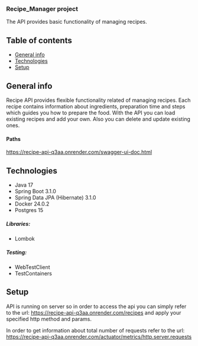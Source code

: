 ### Recipe_Manager project

The API provides basic functionality of managing recipes.

## Table of contents

* [General info](#general-info)
* [Technologies](#technologies)
* [Setup](#setup)

## General info

Recipe API provides flexible functionality related of managing recipes.
Each recipe contains information about ingredients, preparation time
and steps which guides you how to prepare the food.
With the API you can load existing recipes and add your own. Also you can
delete and update existing ones.

#### Paths
https://recipe-api-q3aa.onrender.com/swagger-ui-doc.html

## Technologies

* Java 17
* Spring Boot 3.1.0
* Spring Data JPA (Hibernate) 3.1.0
* Docker 24.0.2
* Postgres 15

##### Libraries:

* Lombok

##### Testing:

* WebTestClient
* TestContainers

## Setup

API is running on server so in order to access the api you can simply refer to the url:
https://recipe-api-q3aa.onrender.com/recipes
and apply your specified http method and params.

In order to get information about total number of requests refer to the url:
https://recipe-api-q3aa.onrender.com/actuator/metrics/http.server.requests




